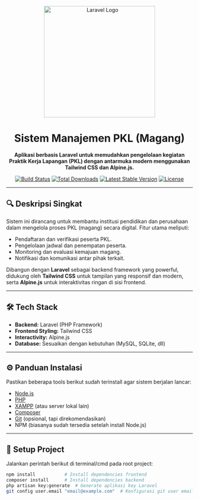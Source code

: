 <p align="center">
  <a href="https://laravel.com" target="_blank">
    <img src="https://raw.githubusercontent.com/laravel/art/master/logo-lockup/5%20SVG/2%20CMYK/1%20Full%20Color/laravel-logolockup-cmyk-red.svg" width="300" alt="Laravel Logo" />
  </a>
</p>

<h1 align="center">Sistem Manajemen PKL (Magang)</h1>

<p align="center">
  <strong>Aplikasi berbasis Laravel untuk memudahkan pengelolaan kegiatan Praktik Kerja Lapangan (PKL) dengan antarmuka modern menggunakan Tailwind CSS dan Alpine.js.</strong>
</p>

<p align="center">
  <a href="https://github.com/laravel/framework/actions"><img src="https://github.com/laravel/framework/workflows/tests/badge.svg" alt="Build Status"></a>
  <a href="https://packagist.org/packages/laravel/framework"><img src="https://img.shields.io/packagist/dt/laravel/framework" alt="Total Downloads"></a>
  <a href="https://packagist.org/packages/laravel/framework"><img src="https://img.shields.io/packagist/v/laravel/framework" alt="Latest Stable Version"></a>
  <a href="https://packagist.org/packages/laravel/framework"><img src="https://img.shields.io/packagist/l/laravel/framework" alt="License"></a>
</p>

---

## 🔍 Deskripsi Singkat

Sistem ini dirancang untuk membantu institusi pendidikan dan perusahaan dalam mengelola proses PKL (magang) secara digital. Fitur utama meliputi:

- Pendaftaran dan verifikasi peserta PKL.
- Pengelolaan jadwal dan penempatan peserta.
- Monitoring dan evaluasi kemajuan magang.
- Notifikasi dan komunikasi antar pihak terkait.

Dibangun dengan **Laravel** sebagai backend framework yang powerful, didukung oleh **Tailwind CSS** untuk tampilan yang responsif dan modern, serta **Alpine.js** untuk interaktivitas ringan di sisi frontend.

---

## 🛠️ Tech Stack

- **Backend:** Laravel (PHP Framework)
- **Frontend Styling:** Tailwind CSS
- **Interactivity:** Alpine.js
- **Database:** Sesuaikan dengan kebutuhan (MySQL, SQLite, dll)

---

## ⚙️ Panduan Instalasi

Pastikan beberapa tools berikut sudah terinstall agar sistem berjalan lancar:

- [Node.js](https://nodejs.org/en/download)
- [PHP](https://www.php.net/downloads.php)
- [XAMPP](https://www.apachefriends.org/download.html) (atau server lokal lain)
- [Composer](https://getcomposer.org/download/)
- [Git](https://git-scm.com/downloads) (opsional, tapi direkomendasikan)
- NPM (biasanya sudah tersedia setelah install Node.js)

---

## 🚀 Setup Project

Jalankan perintah berikut di terminal/cmd pada root project:

```bash
npm install           # Install dependencies frontend
composer install      # Install dependencies backend
php artisan key:generate  # Generate aplikasi key Laravel
git config user.email "email@example.com"  # Konfigurasi git user email (opsional)
